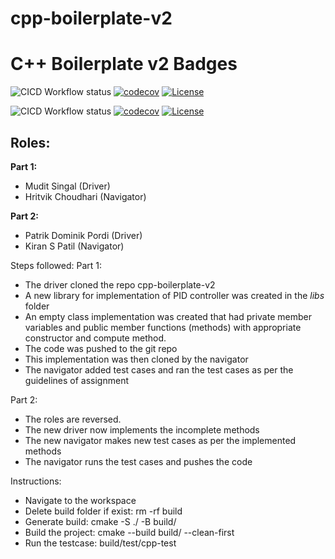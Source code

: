 # cpp-boilerplate-v2

# C++ Boilerplate v2 Badges
![CICD Workflow status](https://github.com/TommyChangUMD/cpp-boilerplate-v2/actions/workflows/run-unit-test-and-upload-codecov.yml/badge.svg) [![codecov](https://codecov.io/gh/TommyChangUMD/cpp-boilerplate-v2/branch/main/graph/badge.svg)](https://codecov.io/gh/TommyChangUMD/cpp-boilerplate-v2) [![License](https://img.shields.io/badge/license-MIT-blue.svg)](LICENSE)

![CICD Workflow status](https://github.com/muditsingal/808x_tdd1/actions/workflows/run-unit-test-and-upload-codecov.yml/badge.svg) [![codecov](https://codecov.io/gh/muditsingal/808x_tdd1/branch/main/graph/badge.svg)](https://codecov.io/gh/muditsingal/808x_tdd1) [![License](https://img.shields.io/badge/license-MIT-blue.svg)](LICENSE)

## Roles:

**Part 1:**
- Mudit Singal (Driver)
- Hritvik Choudhari (Navigator)

**Part 2:**
- Patrik Dominik Pordi (Driver)
- Kiran S Patil (Navigator)


Steps followed:
Part 1:
* The driver cloned the repo cpp-boilerplate-v2
* A new library for implementation of PID controller was created in the _libs_ folder
* An empty class implementation was created that had private member variables and public member functions (methods) with appropriate constructor and compute method.
* The code was pushed to the git repo
* This implementation was then cloned by the navigator
* The navigator added test cases and ran the test cases as per the guidelines of assignment

Part 2:
* The roles are reversed.
* The new driver now implements the incomplete methods
* The new navigator makes new test cases as per the implemented methods
* The navigator runs the test cases and pushes the code

Instructions:
- Navigate to the workspace
- Delete build folder if exist: rm -rf build
- Generate build: cmake -S ./ -B build/
- Build the project: cmake --build build/ --clean-first
- Run the testcase: build/test/cpp-test
